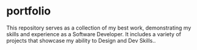 # portfolio
This repository serves as a collection of my best work, demonstrating my skills and experience as a Software Developer. It includes a variety of projects that showcase my ability to Design and Dev Skills.. 
